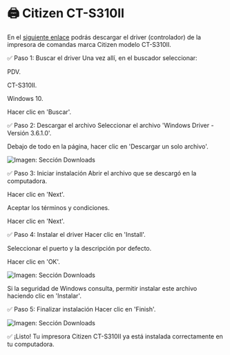 # 🖨️ Citizen CT-S310II

En el [siguiente enlace](https://www.citizen-systems.com/es/support/drivers-and-tools) podrás descargar el driver (controlador) de la impresora de comandas marca Citizen modelo CT-S310II.

✅ Paso 1: Buscar el driver
Una vez allí, en el buscador seleccionar:

PDV.

CT-S310II.

Windows 10.

Hacer clic en 'Buscar'.

✅ Paso 2: Descargar el archivo
Seleccionar el archivo 'Windows Driver - Versión 3.6.1.0'.

Debajo de todo en la página, hacer clic en 'Descargar un solo archivo'.

![Imagen: Sección Downloads](images/hasar/inicio.webp)

✅ Paso 3: Iniciar instalación
Abrir el archivo que se descargó en la computadora.

Hacer clic en 'Next'.

Aceptar los términos y condiciones.

Hacer clic en 'Next'.

✅ Paso 4: Instalar el driver
Hacer clic en 'Install'.

Seleccionar el puerto y la descripción por defecto.

Hacer clic en 'OK'.

![Imagen: Sección Downloads](images/hasar/instalador.webp)

Si la seguridad de Windows consulta, permitir instalar este archivo haciendo clic en 'Instalar'.

✅ Paso 5: Finalizar instalación
Hacer clic en 'Finish'.

![Imagen: Sección Downloads](images/hasar/finish.webp)

✅ ¡Listo!
Tu impresora Citizen CT-S310II ya está instalada correctamente en tu computadora.